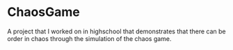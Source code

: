 # ChaosGame
A project that I worked on in highschool that demonstrates that there can be order in chaos through the simulation of the chaos game.
